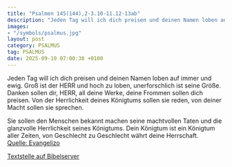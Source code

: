 ```yaml
---
title: "Psalmen 145(144),2-3.10-11.12-13ab"
description: "Jeden Tag will ich dich preisen und deinen Namen loben auf immer und ewig. Groß ist der HERR und hoch zu loben, unerforschlich ist seine Größe. Danken sollen dir, HERR, all deine Werke, deine Frommen sollen dich preisen. Von der Herrlichkeit deines Königtums sollen sie reden, von...."
images:
- "/symbols/psalmus.jpg"
layout: post
category: PSALMUS
tag: PSALMUS
date: 2025-09-10 07:00:38 +0100
---
```

Jeden Tag will ich dich preisen und deinen Namen loben auf immer und ewig.
Groß ist der HERR und hoch zu loben, unerforschlich ist seine Größe.
Danken sollen dir, HERR, all deine Werke, deine Frommen sollen dich preisen.
Von der Herrlichkeit deines Königtums sollen sie reden, von deiner Macht sollen sie sprechen.<!--more-->

Sie sollen den Menschen bekannt machen seine machtvollen Taten und die glanzvolle Herrlichkeit seines Königtums.
Dein Königtum ist ein Königtum aller Zeiten,
von Geschlecht zu Geschlecht währt deine Herrschaft.<br>
[Quelle: Evangelizo](https://evangeliumtagfuertag.org/DE/gospel)

[Textstelle auf Bibelserver](https://www.bibleserver.com/EU/ps145(144),2-3.10-11.12-13ab)
